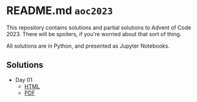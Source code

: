 # README.md `aoc2023`

This repository contains solutions and partial solutions to Advent of Code 2023. There will be spoilers, if you're worried about that sort of thing.

All solutions are in Python, and presented as Jupyter Notebooks.

## Solutions

- Day 01
  - [HTML](./html/day01.html)
  - [PDF](./pdf/day01.pdf)